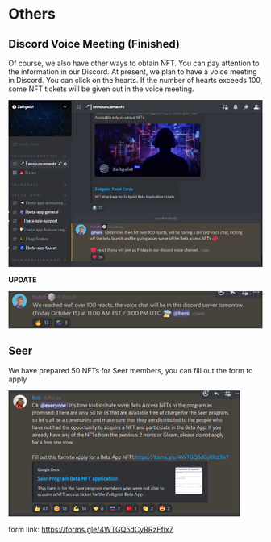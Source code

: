 # Others

## Discord Voice Meeting (Finished)

Of course, we also have other ways to obtain NFT. You can pay attention to the information in our Discord. At present, we plan to have a voice meeting in Discord. You can click on the hearts. If the number of hearts exceeds 100, some NFT tickets will be given out in the voice meeting.

<img src="https://raw.githubusercontent.com/Whisker17/ImageStoreService/main/image-20211013121250937.png" style="zoom:67%;" />

**UPDATE**

<img src="https://raw.githubusercontent.com/Whisker17/imagestoreversion2/main/202110151445812.png" style="zoom:67%;" />

## Seer

We have prepared 50 NFTs for Seer members, you can fill out the form to apply

<img src="https://raw.githubusercontent.com/Whisker17/ImageStoreService/main/image-20211019141649632.png" style="zoom:67%;" />

form link: https://forms.gle/4WTGQ5dCyRRzEfix7